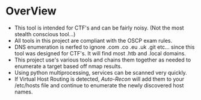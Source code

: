 # OverView

- This tool is intended for CTF's and can be fairly noisy. (Not the most stealth conscious tool...)
- All tools in this project are compliant with the OSCP exam rules.
- DNS enumeration is nerfed to ignore .com .co .eu .uk .git etc... since this tool was designed for CTF's. It will find most .htb and .local domains.
- This project use's various tools and chains them together as needed to enumerate a target based off nmap results.
- Using python multiprocessing, services can be scanned very quickly.
- If Virtual Host Routing is detected, _Auto-Recon_ will add them to your /etc/hosts file and continue to enumerate the newly discovered host names.

